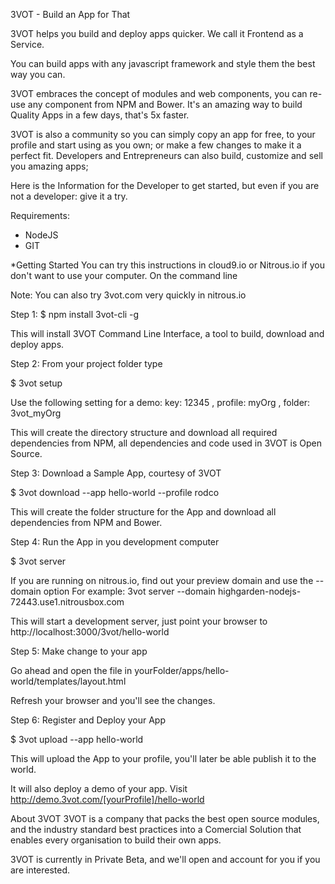 3VOT - Build an App for That

3VOT helps you build and deploy apps quicker. We call it Frontend as a Service.

You can build apps with any javascript framework and style them the best way you can. 

3VOT embraces the concept of modules and web components, you can re-use any component from NPM and Bower. It's an amazing way to build Quality Apps in a few days, that's 5x faster.

3VOT is also a community so you can simply copy an app for free, to your profile and start using as you own; or make a few changes to make it a perfect fit. Developers and Entrepreneurs can also build, customize and sell you amazing apps;

Here is the Information for the Developer to get started, but even if you are not a developer: give it a try.

Requirements:

- NodeJS
- GIT

*Getting Started
You can try this instructions in cloud9.io or Nitrous.io if you don't want to use your computer.
On the command line

Note: You can also try 3vot.com very quickly in nitrous.io

Step 1:
$ npm install 3vot-cli -g

This will install 3VOT Command Line Interface, a tool to build, download and deploy apps.

Step 2:
From your project folder type

$ 3vot setup

Use the following setting for a demo: key: 12345 , profile: myOrg , folder: 3vot_myOrg

This will create the directory structure and download all required dependencies from NPM, all dependencies and code used in 3VOT is Open Source.

Step 3:
Download a Sample App, courtesy of 3VOT

$ 3vot download --app hello-world --profile rodco

This will create the folder structure for the App and download all dependencies from NPM and Bower.

Step 4:
Run the App in you development computer

$ 3vot server

If you are running on nitrous.io, find out your preview domain and use the --domain option
For example: 3vot server --domain highgarden-nodejs-72443.use1.nitrousbox.com

This will start a development server, just point your browser to http://localhost:3000/3vot/hello-world


Step 5:
Make change to your app

Go ahead and open the file in yourFolder/apps/hello-world/templates/layout.html 

Refresh your browser and you'll see the changes.

Step 6:
Register and Deploy your App

$ 3vot upload --app hello-world

This will upload the App to your profile, you'll later be able publish it to the world.

It will also deploy a demo of your app. Visit http://demo.3vot.com/[yourProfile]/hello-world


About 3VOT
3VOT is a company that packs the best open source modules, and the industry standard best practices into a Comercial Solution that enables every organisation to build their own apps. 

3VOT is currently in Private Beta, and we'll open and account for you if you are interested.

